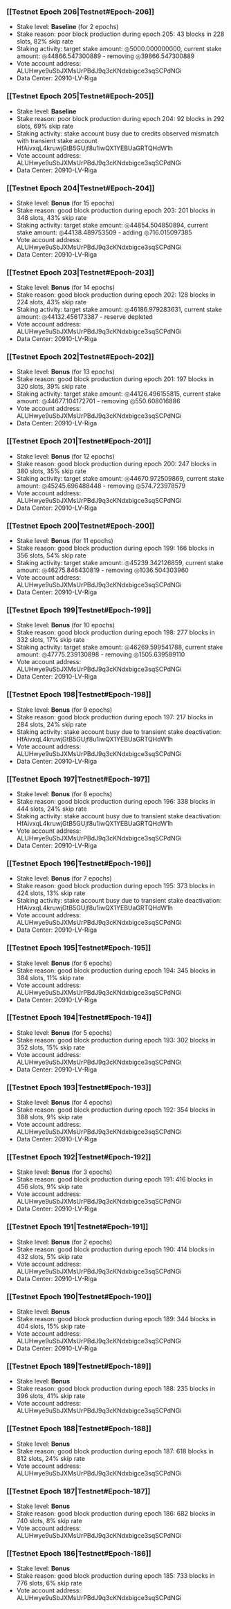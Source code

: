 ### [[Testnet Epoch 206|Testnet#Epoch-206]]
* Stake level: **Baseline** (for 2 epochs)
* Stake reason: poor block production during epoch 205: 43 blocks in 228 slots, 82% skip rate
* Staking activity: target stake amount: ◎5000.000000000, current stake amount: ◎44866.547300889 - removing ◎39866.547300889
* Vote account address: ALUHwye9uSbJXMsUrPBdJ9q3cKNdxbigce3sqSCPdNGi
* Data Center: 20910-LV-Riga
### [[Testnet Epoch 205|Testnet#Epoch-205]]
* Stake level: **Baseline**
* Stake reason: poor block production during epoch 204: 92 blocks in 292 slots, 69% skip rate
* Staking activity: stake account busy due to credits observed mismatch with transient stake account HfAivxqL4kruwjGtB5GUjf8u1iwQX1YEBUaGRTQHdW1h
* Vote account address: ALUHwye9uSbJXMsUrPBdJ9q3cKNdxbigce3sqSCPdNGi
* Data Center: 20910-LV-Riga
### [[Testnet Epoch 204|Testnet#Epoch-204]]
* Stake level: **Bonus** (for 15 epochs)
* Stake reason: good block production during epoch 203: 201 blocks in 348 slots, 43% skip rate
* Staking activity: target stake amount: ◎44854.504850894, current stake amount: ◎44138.489753509 - adding ◎716.015097385
* Vote account address: ALUHwye9uSbJXMsUrPBdJ9q3cKNdxbigce3sqSCPdNGi
* Data Center: 20910-LV-Riga
### [[Testnet Epoch 203|Testnet#Epoch-203]]
* Stake level: **Bonus** (for 14 epochs)
* Stake reason: good block production during epoch 202: 128 blocks in 224 slots, 43% skip rate
* Staking activity: target stake amount: ◎46186.979283631, current stake amount: ◎44132.456173387 - reserve depleted
* Vote account address: ALUHwye9uSbJXMsUrPBdJ9q3cKNdxbigce3sqSCPdNGi
* Data Center: 20910-LV-Riga
### [[Testnet Epoch 202|Testnet#Epoch-202]]
* Stake level: **Bonus** (for 13 epochs)
* Stake reason: good block production during epoch 201: 197 blocks in 320 slots, 39% skip rate
* Staking activity: target stake amount: ◎44126.496155815, current stake amount: ◎44677.104172701 - removing ◎550.608016886
* Vote account address: ALUHwye9uSbJXMsUrPBdJ9q3cKNdxbigce3sqSCPdNGi
* Data Center: 20910-LV-Riga
### [[Testnet Epoch 201|Testnet#Epoch-201]]
* Stake level: **Bonus** (for 12 epochs)
* Stake reason: good block production during epoch 200: 247 blocks in 380 slots, 35% skip rate
* Staking activity: target stake amount: ◎44670.972509869, current stake amount: ◎45245.696488448 - removing ◎574.723978579
* Vote account address: ALUHwye9uSbJXMsUrPBdJ9q3cKNdxbigce3sqSCPdNGi
* Data Center: 20910-LV-Riga
### [[Testnet Epoch 200|Testnet#Epoch-200]]
* Stake level: **Bonus** (for 11 epochs)
* Stake reason: good block production during epoch 199: 166 blocks in 356 slots, 54% skip rate
* Staking activity: target stake amount: ◎45239.342126859, current stake amount: ◎46275.846430819 - removing ◎1036.504303960
* Vote account address: ALUHwye9uSbJXMsUrPBdJ9q3cKNdxbigce3sqSCPdNGi
* Data Center: 20910-LV-Riga
### [[Testnet Epoch 199|Testnet#Epoch-199]]
* Stake level: **Bonus** (for 10 epochs)
* Stake reason: good block production during epoch 198: 277 blocks in 332 slots, 17% skip rate
* Staking activity: target stake amount: ◎46269.599541788, current stake amount: ◎47775.239130898 - removing ◎1505.639589110
* Vote account address: ALUHwye9uSbJXMsUrPBdJ9q3cKNdxbigce3sqSCPdNGi
* Data Center: 20910-LV-Riga
### [[Testnet Epoch 198|Testnet#Epoch-198]]
* Stake level: **Bonus** (for 9 epochs)
* Stake reason: good block production during epoch 197: 217 blocks in 284 slots, 24% skip rate
* Staking activity: stake account busy due to transient stake deactivation: HfAivxqL4kruwjGtB5GUjf8u1iwQX1YEBUaGRTQHdW1h
* Vote account address: ALUHwye9uSbJXMsUrPBdJ9q3cKNdxbigce3sqSCPdNGi
* Data Center: 20910-LV-Riga
### [[Testnet Epoch 197|Testnet#Epoch-197]]
* Stake level: **Bonus** (for 8 epochs)
* Stake reason: good block production during epoch 196: 338 blocks in 444 slots, 24% skip rate
* Staking activity: stake account busy due to transient stake deactivation: HfAivxqL4kruwjGtB5GUjf8u1iwQX1YEBUaGRTQHdW1h
* Vote account address: ALUHwye9uSbJXMsUrPBdJ9q3cKNdxbigce3sqSCPdNGi
* Data Center: 20910-LV-Riga
### [[Testnet Epoch 196|Testnet#Epoch-196]]
* Stake level: **Bonus** (for 7 epochs)
* Stake reason: good block production during epoch 195: 373 blocks in 424 slots, 13% skip rate
* Staking activity: stake account busy due to transient stake deactivation: HfAivxqL4kruwjGtB5GUjf8u1iwQX1YEBUaGRTQHdW1h
* Vote account address: ALUHwye9uSbJXMsUrPBdJ9q3cKNdxbigce3sqSCPdNGi
* Data Center: 20910-LV-Riga
### [[Testnet Epoch 195|Testnet#Epoch-195]]
* Stake level: **Bonus** (for 6 epochs)
* Stake reason: good block production during epoch 194: 345 blocks in 384 slots, 11% skip rate
* Vote account address: ALUHwye9uSbJXMsUrPBdJ9q3cKNdxbigce3sqSCPdNGi
* Data Center: 20910-LV-Riga
### [[Testnet Epoch 194|Testnet#Epoch-194]]
* Stake level: **Bonus** (for 5 epochs)
* Stake reason: good block production during epoch 193: 302 blocks in 352 slots, 15% skip rate
* Vote account address: ALUHwye9uSbJXMsUrPBdJ9q3cKNdxbigce3sqSCPdNGi
* Data Center: 20910-LV-Riga
### [[Testnet Epoch 193|Testnet#Epoch-193]]
* Stake level: **Bonus** (for 4 epochs)
* Stake reason: good block production during epoch 192: 354 blocks in 388 slots, 9% skip rate
* Vote account address: ALUHwye9uSbJXMsUrPBdJ9q3cKNdxbigce3sqSCPdNGi
* Data Center: 20910-LV-Riga
### [[Testnet Epoch 192|Testnet#Epoch-192]]
* Stake level: **Bonus** (for 3 epochs)
* Stake reason: good block production during epoch 191: 416 blocks in 456 slots, 9% skip rate
* Vote account address: ALUHwye9uSbJXMsUrPBdJ9q3cKNdxbigce3sqSCPdNGi
* Data Center: 20910-LV-Riga
### [[Testnet Epoch 191|Testnet#Epoch-191]]
* Stake level: **Bonus** (for 2 epochs)
* Stake reason: good block production during epoch 190: 414 blocks in 432 slots, 5% skip rate
* Vote account address: ALUHwye9uSbJXMsUrPBdJ9q3cKNdxbigce3sqSCPdNGi
* Data Center: 20910-LV-Riga
### [[Testnet Epoch 190|Testnet#Epoch-190]]
* Stake level: **Bonus**
* Stake reason: good block production during epoch 189: 344 blocks in 404 slots, 15% skip rate
* Vote account address: ALUHwye9uSbJXMsUrPBdJ9q3cKNdxbigce3sqSCPdNGi
* Data Center: 20910-LV-Riga
### [[Testnet Epoch 189|Testnet#Epoch-189]]
* Stake level: **Bonus**
* Stake reason: good block production during epoch 188: 235 blocks in 396 slots, 41% skip rate
* Vote account address: ALUHwye9uSbJXMsUrPBdJ9q3cKNdxbigce3sqSCPdNGi
### [[Testnet Epoch 188|Testnet#Epoch-188]]
* Stake level: **Bonus**
* Stake reason: good block production during epoch 187: 618 blocks in 812 slots, 24% skip rate
* Vote account address: ALUHwye9uSbJXMsUrPBdJ9q3cKNdxbigce3sqSCPdNGi
### [[Testnet Epoch 187|Testnet#Epoch-187]]
* Stake level: **Bonus**
* Stake reason: good block production during epoch 186: 682 blocks in 740 slots, 8% skip rate
* Vote account address: ALUHwye9uSbJXMsUrPBdJ9q3cKNdxbigce3sqSCPdNGi
### [[Testnet Epoch 186|Testnet#Epoch-186]]
* Stake level: **Bonus**
* Stake reason: good block production during epoch 185: 733 blocks in 776 slots, 6% skip rate
* Vote account address: ALUHwye9uSbJXMsUrPBdJ9q3cKNdxbigce3sqSCPdNGi